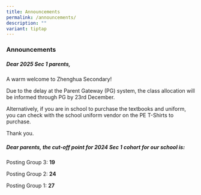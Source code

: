 ```yaml
---
title: Announcements
permalink: /announcements/
description: ""
variant: tiptap
---
```

<h3>Announcements</h3>
<h5>Dear 2025 Sec 1 parents,</h5>
<p>A warm welcome to Zhenghua Secondary!</p>
<p>Due to the delay at the Parent Gateway (PG) system, the class allocation
will be informed through PG by 23rd December.</p>
<p>Alternatively, if you are in school to purchase the textbooks and uniform,
you can check with the school uniform vendor on the PE T-Shirts to purchase.</p>
<p>Thank you.</p>
<h5>Dear parents, the cut-off point for 2024 Sec 1 cohort for our school is:</h5>
<p>Posting Group 3: <strong>19</strong>
</p>
<p>Posting Group 2: <strong>24</strong>
</p>
<p>Posting Group 1: <strong>27</strong>
</p>
<p></p>